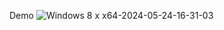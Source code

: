 Demo
![Windows 8 x x64-2024-05-24-16-31-03](https://github.com/MATTIAloyoutuber/4/assets/164758246/e5dbade1-588f-447b-957e-176a60b58f2a)
